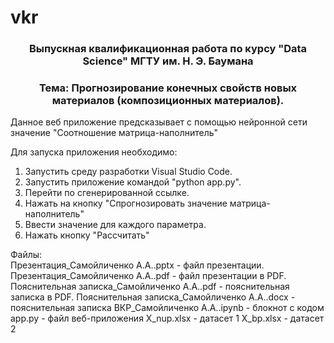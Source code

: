 # vkr
<h3 align="center">Выпускная квалификационная работа по курсу "Data Science" МГТУ им. Н. Э. Баумана </h3>
<h3 align="center">  Тема: Прогнозирование конечных свойств новых материалов (композиционных материалов).</h3>

Данное веб приложение предсказывает с помощью нейронной сети значение "Соотношение матрица-наполнитель"

Для запуска приложения необходимо:

1) Запустить среду разработки Visual Studio Code.
2) Запустить приложение командой "python app.py".
3) Перейти по сгенерированной ссылке.
4) Нажать на кнопку "Спрогнозировать значение матрица-наполнитель"
5) Ввести значение для каждого параметра.
6) Нажать кнопку "Рассчитать"


Файлы: <br />
Презентация_Самойличенко А.А..pptx - файл презентации. <br />
Презентация_Самойличенко А.А..pdf - файл презентации в PDF. <br />
Пояснительная записка_Самойличенко А.А..pdf - пояснительная записка в PDF.
Пояснительная записка_Самойличенко А.А..docx  - пояснительная записка
ВКР_Самойличенко А.А..ipynb - блокнот с кодом
app.py - файл веб-приложения
X_nup.xlsx - датасет 1
X_bp.xlsx - датасет 2
